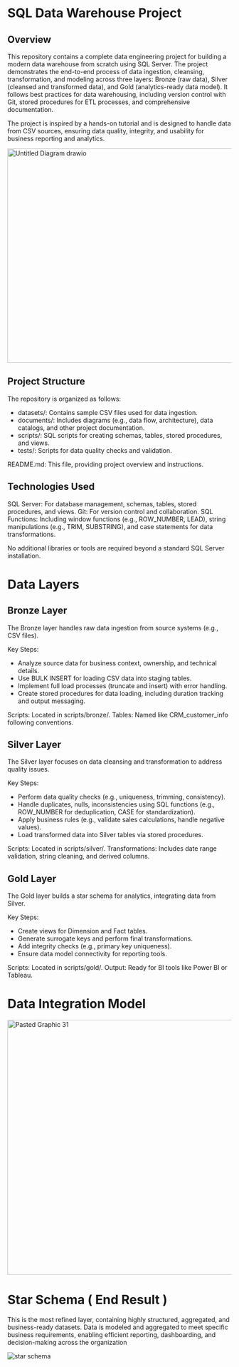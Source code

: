 # SQL Data Warehouse Project

## Overview

This repository contains a complete data engineering project for building a modern data warehouse from scratch using SQL Server. The project demonstrates the end-to-end process of data ingestion, cleansing, transformation, and modeling across three layers: Bronze (raw data), Silver (cleansed and transformed data), and Gold (analytics-ready data model). It follows best practices for data warehousing, including version control with Git, stored procedures for ETL processes, and comprehensive documentation.

The project is inspired by a hands-on tutorial and is designed to handle data from CSV sources, ensuring data quality, integrity, and usability for business reporting and analytics.

<img width="891" height="481" alt="Untitled Diagram drawio" src="https://github.com/user-attachments/assets/b2f7cbc5-fc96-4781-b91e-c44afaceff24" />

## Project Structure

The repository is organized as follows:

- datasets/: Contains sample CSV files used for data ingestion.
- documents/: Includes diagrams (e.g., data flow, architecture), data catalogs, and other project documentation.
- scripts/: SQL scripts for creating schemas, tables, stored procedures, and views.
- tests/: Scripts for data quality checks and validation.

README.md: This file, providing project overview and instructions.

## Technologies Used

SQL Server: For database management, schemas, tables, stored procedures, and views.
Git: For version control and collaboration.
SQL Functions: Including window functions (e.g., ROW_NUMBER, LEAD), string manipulations (e.g., TRIM, SUBSTRING), and case statements for data transformations.

No additional libraries or tools are required beyond a standard SQL Server installation.

# Data Layers

## Bronze Layer
The Bronze layer handles raw data ingestion from source systems (e.g., CSV files).

Key Steps:

- Analyze source data for business context, ownership, and technical details.
- Use BULK INSERT for loading CSV data into staging tables.
- Implement full load processes (truncate and insert) with error handling.
- Create stored procedures for data loading, including duration tracking and output messaging.


Scripts: Located in scripts/bronze/.
Tables: Named like CRM_customer_info following conventions.

## Silver Layer
The Silver layer focuses on data cleansing and transformation to address quality issues.

Key Steps:

- Perform data quality checks (e.g., uniqueness, trimming, consistency).
- Handle duplicates, nulls, inconsistencies using SQL functions (e.g., ROW_NUMBER for deduplication, CASE for standardization).
- Apply business rules (e.g., validate sales calculations, handle negative values).
- Load transformed data into Silver tables via stored procedures.


Scripts: Located in scripts/silver/.
Transformations: Includes date range validation, string cleaning, and derived columns.

## Gold Layer
The Gold layer builds a star schema for analytics, integrating data from Silver.

Key Steps:

- Create views for Dimension and Fact tables.
- Generate surrogate keys and perform final transformations.
- Add integrity checks (e.g., primary key uniqueness).
- Ensure data model connectivity for reporting tools.


Scripts: Located in scripts/gold/.
Output: Ready for BI tools like Power BI or Tableau.

# Data Integration Model

<img width="938" height="572" alt="Pasted Graphic 31" src="https://github.com/user-attachments/assets/63c029ec-c0c5-4065-a25e-0a351adbf517" />

# Star Schema ( End Result )

This is the most refined layer, containing highly structured, aggregated, and business-ready datasets. Data is modeled and aggregated to meet specific 
business requirements, enabling efficient reporting, dashboarding, and decision-making across the organization

![star schema](https://github.com/user-attachments/assets/a3887bf0-edbf-42ce-a893-56cc379cfccf)

